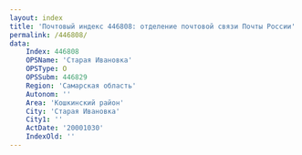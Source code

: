 ```yaml
---
layout: index
title: 'Почтовый индекс 446808: отделение почтовой связи Почты России'
permalink: /446808/
data:
    Index: 446808
    OPSName: 'Старая Ивановка'
    OPSType: О
    OPSSubm: 446829
    Region: 'Самарская область'
    Autonom: ''
    Area: 'Кошкинский район'
    City: 'Старая Ивановка'
    City1: ''
    ActDate: '20001030'
    IndexOld: ''
---
```

